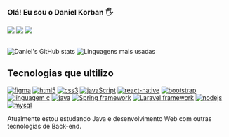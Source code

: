 ### Olá! Eu sou o Daniel Korban 🖐️

<div>
 <a href="https://www.instagram.com/daniel_korban_l/"><img src="https://img.shields.io/badge/Instagram-730F8A?style=for-the-badge&logo=instagram&logoColor=white"/></a>
 <a href="https://www.linkedin.com/in/daniel-lima-973a45227/"><img src="https://img.shields.io/badge/LinkedIn-0077B5?style=for-the-badge&logo=linkedin&logoColor=white"/></a>
 <a href="mailto:daniel99korban@gmail.com"><img src="https://img.shields.io/badge/Gmail-D14836?style=for-the-badge&logo=gmail&logoColor=white"/></a>
</div>

##
 ![Daniel's GitHub stats](https://github-readme-stats.vercel.app/api?username=daniel99korban&show_icons=true&count_private=true&theme=radical)
 ![Linguagens mais usadas](https://github-readme-stats.vercel.app/api/top-langs/?username=daniel99korban&layout=compact&langs_count=8&theme=radical)
 
## Tecnologias que ultilizo
 [![figma](https://img.shields.io/badge/Figma-F24E1E?style=for-the-badge&logo=figma&logoColor=white)](https://github.com/daniel99korban)
 [![html5](https://img.shields.io/badge/HTML5-E34F26?style=for-the-badge&logo=html5&logoColor=white)](https://github.com/daniel99korban)
 [![css3](https://img.shields.io/badge/CSS-239120?&style=for-the-badge&logo=css3&logoColor=white)](https://github.com/daniel99korban)
 [![javaScript](https://img.shields.io/badge/JavaScript-F7DF1E?style=for-the-badge&logo=javascript&logoColor=black)](https://github.com/daniel99korban)
[![react-native](https://img.shields.io/badge/React%20Native-%2361DAFB?style=for-the-badge&logo=react&logoColor=%23000000)](https://github.com/daniel99korban)
 [![bootstrap](https://img.shields.io/badge/Bootstrap-563D7C?style=for-the-badge&logo=bootstrap&logoColor=white)](https://github.com/daniel99korban)
 [![linguagem c](https://img.shields.io/badge/C-00599C?style=for-the-badge&logo=c&logoColor=white)](https://github.com/daniel99korban)
 [![java](https://img.shields.io/badge/Java-ED8B00?style=for-the-badge&logo=java&logoColor=white)](https://github.com/daniel99korban)
 [![Spring framework](https://img.shields.io/badge/Spring-6DB33F?style=for-the-badge&logo=spring&logoColor=white)](https://github.com/daniel99korban)
 [![Laravel framework](https://img.shields.io/badge/Laravel-0F202D?style=for-the-badge&logo=laravel&logoColor=white)](https://github.com/daniel99korban)
 [![nodejs](https://img.shields.io/badge/Node.js-43853D?style=for-the-badge&logo=node.js&logoColor=white)](https://github.com/daniel99korban)
 [![mysql](https://img.shields.io/badge/MySQL-00000F?style=for-the-badge&logo=mysql&logoColor=white)](https://github.com/daniel99korban)

Atualmente estou estudando Java e desenvolvimento Web com outras tecnologias de Back-end.
